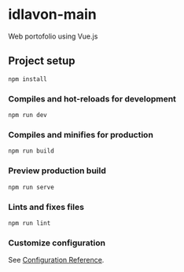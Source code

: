 # idlavon-main

Web portofolio using Vue.js

## Project setup
```
npm install
```

### Compiles and hot-reloads for development
```
npm run dev
```

### Compiles and minifies for production
```
npm run build
```

### Preview production build
```
npm run serve
```

### Lints and fixes files
```
npm run lint
```

### Customize configuration
See [Configuration Reference](https://cli.vuejs.org/config/).

